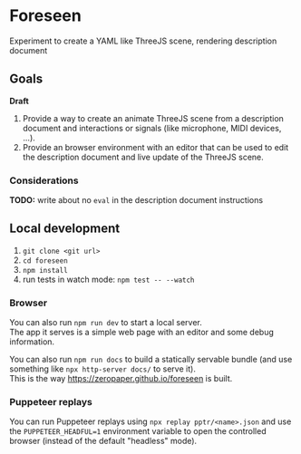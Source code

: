 # Foreseen

Experiment to create a YAML like ThreeJS scene, rendering description document

## Goals

**Draft**

1. Provide a way to create an animate ThreeJS scene from a description document
   and interactions or signals (like microphone, MIDI devices, ...).
2. Provide an browser environment with an editor that can be used to edit the
   description document and live update of the ThreeJS scene.

### Considerations

**TODO:** write about no `eval` in the description document instructions

## Local development

1. `git clone <git url>`
2. `cd foreseen`
3. `npm install`
4. run tests in watch mode: `npm test -- --watch`

### Browser

You can also run `npm run dev` to start a local server.  
The app it serves is a simple web page with an editor and
some debug information.

You can also run `npm run docs` to build a statically servable 
bundle (and use something like `npx http-server docs/` to serve it).  
This is the way https://zeropaper.github.io/foreseen is built.


### Puppeteer replays

You can run Puppeteer replays using `npx replay pptr/<name>.json`
and use the `PUPPETEER_HEADFUL=1` environment variable to open the controlled browser
(instead of the default "headless" mode).
